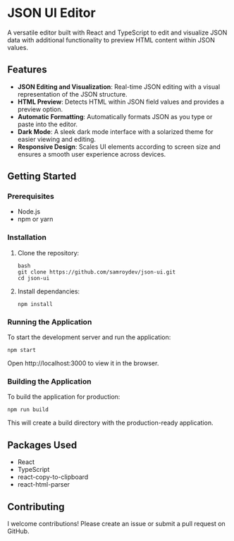 # JSON UI Editor

A versatile editor built with React and TypeScript to edit and visualize JSON data with additional functionality to preview HTML content within JSON values.

## Features

- **JSON Editing and Visualization**: Real-time JSON editing with a visual representation of the JSON structure.
- **HTML Preview**: Detects HTML within JSON field values and provides a preview option.
- **Automatic Formatting**: Automatically formats JSON as you type or paste into the editor.
- **Dark Mode**: A sleek dark mode interface with a solarized theme for easier viewing and editing.
- **Responsive Design**: Scales UI elements according to screen size and ensures a smooth user experience across devices.

## Getting Started

### Prerequisites

- Node.js
- npm or yarn

### Installation

1. Clone the repository:
   ```
   bash
   git clone https://github.com/samroydev/json-ui.git
   cd json-ui
   ```
1. Install dependancies:
   ```
   npm install
   ```

### Running the Application

To start the development server and run the application:

```
npm start
```

Open http://localhost:3000 to view it in the browser.

### Building the Application

To build the application for production:

```
npm run build
```

This will create a build directory with the production-ready application.

## Packages Used

- React
- TypeScript
- react-copy-to-clipboard
- react-html-parser

## Contributing

I welcome contributions! Please create an issue or submit a pull request on GitHub.
